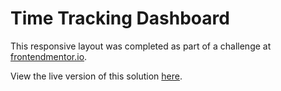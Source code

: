 # Time Tracking Dashboard

This responsive layout was completed as part of a challenge at [frontendmentor.io](http://frontendmentor.io).

View the live version of this solution [here](https://redstar504.github.io/css-time-tracking-dashboard/).
